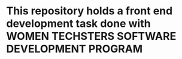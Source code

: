 # This repository holds a front end development task done with **WOMEN TECHSTERS SOFTWARE DEVELOPMENT PROGRAM**